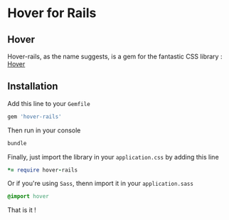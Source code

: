 # Hover for Rails

## Hover

Hover-rails, as the name suggests, is a gem for the fantastic CSS library :  [Hover](https://github.com/IanLunn/Hover)  


## Installation 

Add this line to your `Gemfile`

```ruby
gem 'hover-rails'
```

Then run in your console

```ruby
bundle
```

Finally, just import the library in your `application.css` by adding this line 

```ruby
*= require hover-rails
```

Or if you're using `Sass`, thenn import it in your `application.sass`

```sass
@import hover
```

That is it ! 



